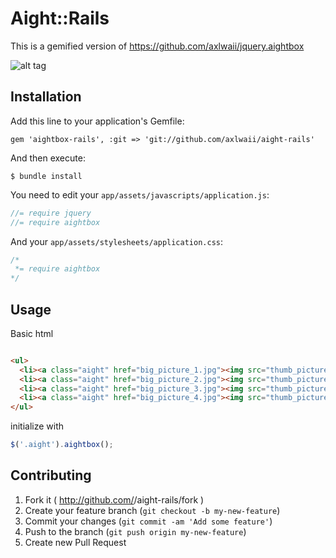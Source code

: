# Aight::Rails

This is a gemified version of https://github.com/axlwaii/jquery.aightbox

![alt tag](http://oi62.tinypic.com/2qtx16q.jpg)

## Installation

Add this line to your application's Gemfile:

    gem 'aightbox-rails', :git => 'git://github.com/axlwaii/aight-rails'

And then execute:

    $ bundle install

You need to edit your `app/assets/javascripts/application.js`:

```javascript
//= require jquery
//= require aightbox
```

And your `app/assets/stylesheets/application.css`:

```css
/*
 *= require aightbox
*/
```

## Usage

Basic html
```html

<ul>
  <li><a class="aight" href="big_picture_1.jpg"><img src="thumb_picture_1.jpg"/></a></li>
  <li><a class="aight" href="big_picture_2.jpg"><img src="thumb_picture_1.jpg"/></a></li>
  <li><a class="aight" href="big_picture_3.jpg"><img src="thumb_picture_1.jpg"/></a></li>
  <li><a class="aight" href="big_picture_4.jpg"><img src="thumb_picture_1.jpg"/></a></li>
</ul>

```

initialize with
```javascript
$('.aight').aightbox();
```

## Contributing

1. Fork it ( http://github.com/<my-github-username>/aight-rails/fork )
2. Create your feature branch (`git checkout -b my-new-feature`)
3. Commit your changes (`git commit -am 'Add some feature'`)
4. Push to the branch (`git push origin my-new-feature`)
5. Create new Pull Request
